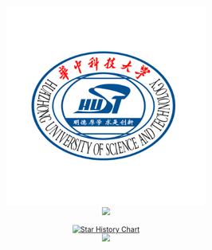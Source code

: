 
<div align = center>
<img src="./HUST.png" height="400" />
</div>

<div align="center">
  <img src="https://nuyoahwjl.github.io/img/coding.gif" />
</div>

<br>

<div align="center">
<a href="https://star-history.com/#nuyoahwjl/HUST-CS&Timeline">
 <picture>
   <source media="(prefers-color-scheme: dark)" srcset="https://api.star-history.com/svg?repos=nuyoahwjl/HUST-CS&type=Timeline&theme=dark" />
   <source media="(prefers-color-scheme: light)" srcset="https://api.star-history.com/svg?repos=nuyoahwjl/HUST-CS&type=Timeline" />
   <img alt="Star History Chart" src="https://api.star-history.com/svg?repos=nuyoahwjl/HUST-CS&type=Timeline" />
 </picture>
</a>
</div>

<div align="center">
  <a href="https://img.shields.io">
  <img src="https://img.shields.io/github/languages/code-size/Nuyoahwjl/HUST-CS?logo=visualstudiocode&style=for-the-badge" />
</div>
